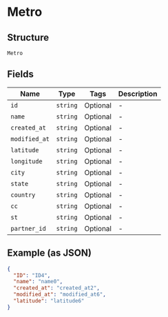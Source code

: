 
# Metro

## Structure

`Metro`

## Fields

| Name | Type | Tags | Description |
|  --- | --- | --- | --- |
| `id` | `string` | Optional | - |
| `name` | `string` | Optional | - |
| `created_at` | `string` | Optional | - |
| `modified_at` | `string` | Optional | - |
| `latitude` | `string` | Optional | - |
| `longitude` | `string` | Optional | - |
| `city` | `string` | Optional | - |
| `state` | `string` | Optional | - |
| `country` | `string` | Optional | - |
| `cc` | `string` | Optional | - |
| `st` | `string` | Optional | - |
| `partner_id` | `string` | Optional | - |

## Example (as JSON)

```json
{
  "ID": "ID4",
  "name": "name0",
  "created_at": "created_at2",
  "modified_at": "modified_at6",
  "latitude": "latitude6"
}
```

